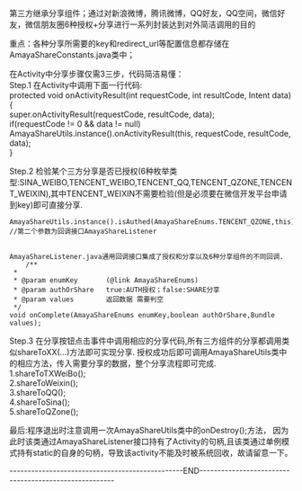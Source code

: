 第三方继承分享组件；通过对新浪微博，腾讯微博，QQ好友，QQ空间，微信好友，微信朋友圈6种授权+分享进行一系列封装达到对外简洁调用的目的

重点：各种分享所需要的key和redirect_url等配置信息都存储在AmayaShareConstants.java类中；

在Activity中分享步骤仅需3三步，代码简洁易懂：<br />
Step.1    在Activity中调用下面一行代码:<br />
  protected void onActivityResult(int requestCode, int resultCode, Intent data) {<br />
        &#9;super.onActivityResult(requestCode, resultCode, data);<br />&#9;if(requestCode != 0 && data != null)<br />
        &#9;&#9;AmayaShareUtils.instance().onActivityResult(this, requestCode, resultCode, data);<br />
  }

Step.2  检验某个三方分享是否已授权(6种枚举类型:SINA_WEIBO,TENCENT_WEIBO,TENCENT_QQ,TENCENT_QZONE,TENCENT_WEIXIN),其中TENCENT_WEIXIN不需要检验(但是必须要在微信开发平台申请到key)即可直接分享.

    AmayaShareUtils.instance().isAuthed(AmayaShareEnums.TENCENT_QZONE,this);   //第二个参数为回调接口AmayaShareListener


    AmayaShareListener.java通用回调接口集成了授权和分享以及6种分享组件的不同回调.
        /**
     *
     * @param enumKey       (@link AmayaShareEnums)
     * @param authOrShare   true:AUTH授权；false:SHARE分享
     * @param values        返回数据 需要判空
     */
	void onComplete(AmayaShareEnums enumKey,boolean authOrShare,Bundle values);



Step.3  在分享按钮点击事件中调用相应的分享代码,所有三方组件的分享都调用类似shareToXX(...)方法即可实现分享.
  授权成功后即可调用AmayaShareUtils类中的相应方法，传入需要分享的数据，整个分享流程即可完成.<br />
  &#9;1.shareToTXWeiBo();<br />
  &#9;2.shareToWeixin();<br />
  &#9;3.shareToQQ();<br />
  &#9;4.shareToSina();<br />
  &#9;5.shareToQZone();


最后:程序退出时注意调用一次AmayaShareUtils类中的onDestroy();方法，
因为此时该类通过AmayaShareListener接口持有了Activity的句柄,且该类通过单例模式持有static的自身的句柄，导致该activity不能及时被系统回收，故请留意一下。

  ------------------------------------------------END------------------------------------------------------


